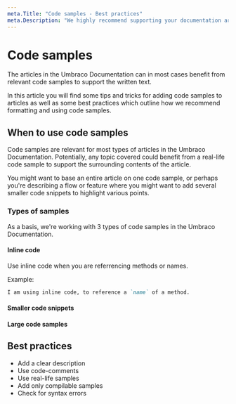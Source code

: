 ```yaml
---
meta.Title: "Code samples - Best practices"
meta.Description: "We highly recommend supporting your documentation articles with code samples. Make sure the samples follow our best practices outlined in this article."
---
```


# Code samples

The articles in the Umbraco Documentation can in most cases benefit from relevant code samples to support the written text.

In this article you will find some tips and tricks for adding code samples to articles as well as some best practices which outline how we recommend formatting and using code samples.

## When to use code samples

Code samples are relevant for most types of articles in the Umbraco Documentation. Potentially, any topic covered could benefit from a real-life code sample to support the surrounding contents of the article.

You might want to base an entire article on one code sample, or perhaps you're describing a flow or feature where you might want to add several smaller code snippets to highlight various points.

### Types of samples

As a basis, we're working with 3 types of code samples in the Umbraco Documentation.

#### Inline code

Use inline code when you are referrencing methods or names.

Example:

```markdown
I am using inline code, to reference a `name` of a method.
```

#### Smaller code snippets

#### Large code samples

## Best practices

* Add a clear description
* Use code-comments
* Use real-life samples
* Add only compilable samples
* Check for syntax errors
